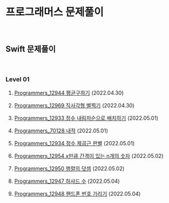 # 프로그래머스 문제풀이

<br/>

## Swift 문제풀이

<br/>

### Level 01

1. [Programmers_12944 평균구하기](https://programmers.co.kr/learn/courses/30/lessons/12944?language=swift) (2022.04.30)

2. [Programmers_12969 직사각형 별찍기](https://programmers.co.kr/learn/courses/30/lessons/12969?language=swift) (2022.04.30)

3. [Programmers_12933 정수 내림차순으로 배치하기](https://programmers.co.kr/learn/courses/30/lessons/12933?language=swift) (2022.05.01)

4. [Programmers_70128 내적](https://programmers.co.kr/learn/courses/30/lessons/70128?language=swift) (2022.05.01)

5. [Programmers_12934 정수 제곱근 판별](https://programmers.co.kr/learn/courses/30/lessons/12934?language=swift) (2022.05.01)

6. [Programmers_12954 x만큼 간격이 있는 n개의 숫자](https://programmers.co.kr/learn/courses/30/lessons/12954?language=swift) (2022.05.02)

7. [Programmers_12950 행렬의 덧셈](https://programmers.co.kr/learn/courses/30/lessons/12950?language=swift#) (2022.05.02)

8. [Programmers_12947 하샤드 수](https://programmers.co.kr/learn/courses/30/lessons/12947) (2022.05.04)

9. [Programmers_12948 핸드폰 번호 가리기](https://programmers.co.kr/learn/courses/30/lessons/12948) (2022.05.04)